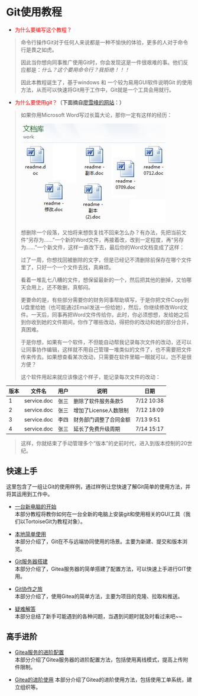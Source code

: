 # Git使用教程

- <font color="red">为什么要编写这个教程？</font>
> 命令行操作Git对于任何人来说都是一种不愉快的体验，更多的人对于命令行是畏之如虎。
>
> 因此当你想向同事推广使用Git时，你会发现这是一件很艰难的事。他们反应都是：*什么？这个要用命令行？我拒绝！！！*
>
> 因此本教程诞生了，基于windows 和 一个较为易用GUI软件说明Git 的使用方法，从而可以快速将Git用于工作中，Git就是一个工具会用就行。

- <font color="red">为什么要使用git？</font>（下面摘自[廖雪峰的网站](https://www.liaoxuefeng.com/wiki/0013739516305929606dd18361248578c67b8067c8c017b000/001373962845513aefd77a99f4145f0a2c7a7ca057e7570000)：）
> 如果你用Microsoft Word写过长篇大论，那你一定有这样的经历：
>
> ![lots-of-docs](./img/0.jpg)
>
> 想删除一个段落，又怕将来想恢复找不回来怎么办？有办法，先把当前文件“另存为……”一个新的Word文件，再接着改，改到一定程度，再“另存为……”一个新文件，这样一直改下去，最后你的Word文档变成了这样：
>
>  过了一周，你想找回被删除的文字，但是已经记不清删除前保存在哪个文件里了，只好一个一个文件去找，真麻烦。
>
> 看着一堆乱七八糟的文件，想保留最新的一个，然后把其他的删掉，又怕哪天会用上，还不敢删，真郁闷。
>
> 更要命的是，有些部分需要你的财务同事帮助填写，于是你把文件Copy到U盘里给她（也可能通过Email发送一份给她），然后，你继续修改Word文件。一天后，同事再把Word文件传给你，此时，你必须想想，发给她之后到你收到她的文件期间，你作了哪些改动，得把你的改动和她的部分合并，真困难。
>
> 于是你想，如果有一个软件，不但能自动帮我记录每次文件的改动，还可以让同事协作编辑，这样就不用自己管理一堆类似的文件了，也不需要把文件传来传去。如果想查看某次改动，只需要在软件里瞄一眼就可以，岂不是很方便？
>
> 这个软件用起来就应该像这个样子，能记录每次文件的改动：
>
| 版本 | 文件名 | 用户 | 说明 | 日期 |
| ---- | ------ | ---- | ---- | ---- |
| 1 | service.doc | 张三 | 删除了软件服务条款5 | 7/12 10:38 |
| 2 | service.doc | 张三 | 增加了License人数限制 | 7/12 18:09 |
| 3 | service.doc | 李四 | 财务部门调整了合同金额 | 7/13 9:51 |
| 4 | service.doc | 张三 | 延长了免费升级周期 | 7/14 15:17 |
> 这样，你就结束了手动管理多个“版本”的史前时代，进入到版本控制的20世纪。

## 快速上手
这里包含了一组让Git的使用样例，通过样例让您快速了解Git简单的使用方法，并将其运用到工作中。

- [一台新电脑的开始](./快速上手/一台新电脑的开始/)  
    本部分教程将教你如何在一台全新的电脑上安装git和使用相关的GUI工具（我们以TortoiseGit为教程对象）。
 
- [本地简单使用](./快速上手/本地简单使用/)  
    本部分介绍了，Git在不与远端协同使用的场景。主要为新建、提交和版本浏览。
    
- [Git服务器搭建](./快速上手/Git服务器搭建/)  
    本部分介绍了，Gitea服务器的简单搭建了配置方法，可以快速上手进行GIT使用。

- [Git协作之旅](./快速上手/Git协作之旅/)  
    本部分介绍了，使用Gitea的简单方法，主要为项目的克隆、拉取和推送。

- [疑难解答](./快速上手/疑难解答/)  
    本部分总结了新手可能遇到的各种问题，当遇到问题时就及时看过来吧~~

## 高手进阶

- [Gitea服务的进阶配置](./高手进阶/Gitea服务的进阶配置/)  
    本部分介绍了Gitea服务器的进阶配置方法，包括使用离线模式，提高上传附件限制。

- [Gitea的进阶使用](./高手进阶/Gitea的进阶使用/)
    本部分介绍了Gitea的进阶使用方法，包括使用工单系统，建立组织等。